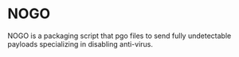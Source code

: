 # NOGO
NOGO is a packaging script that pgo files to send fully undetectable payloads specializing in disabling anti-virus.

